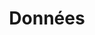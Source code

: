 ---
layout: default
title: "Données"
nav_order: 3
parent: "Apprendre à programmer"
has_children: true
---